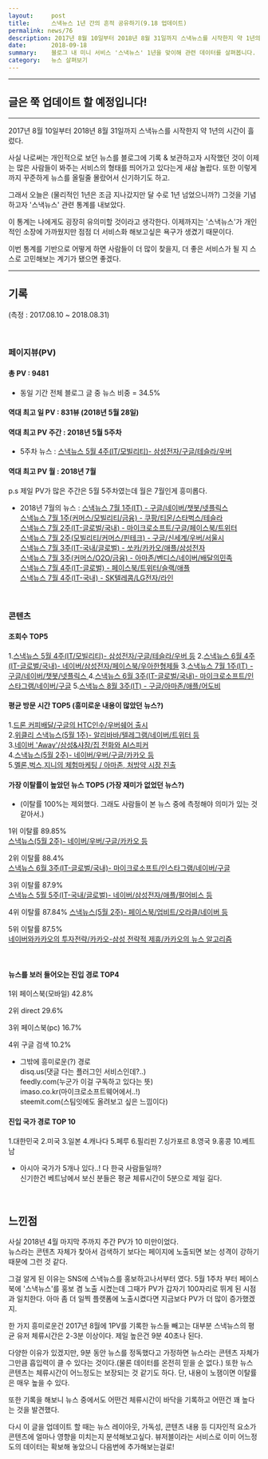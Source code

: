 ```yaml
---
layout:     post
title:      스낵뉴스 1년 간의 흔적 공유하기(9.18 업데이트)
permalink: news/76
description: 2017년 8월 10일부터 2018년 8월 31일까지 스낵뉴스를 시작한지 약 1년의 시간이 흘렀다.사실 나로써는 개인적으로 보던 뉴스를 블로그에 기록 & 보관하고자 시작했던 것이 이제는 많은 사람들이 봐주는 서비스의 형태를 띄어가고 있다는게 새삼 놀랍다.또한 이렇게까지 꾸준하게 뉴스를 올릴줄 몰랐어서 신기하기도 하고.그래서 오늘은 (물리적인 1년은 조금 지나갔지만 달 수로 1년 넘었으니까?) 그것을 기념하고자 '스낵뉴스' 관련 통계를 내보았다. 이 통계는 나에게도 굉장히 유의미할 것이라고 생각한다.이제까지는 '스낵뉴스'가 개인적인 소장에 가까웠지만 점점 더 서비스화 해보고싶은 욕구가 생겼기 때문이다.
date:       2018-09-18
summary:    블로그 내 미니 서비스 '스낵뉴스' 1년을 맞이해 관련 데이터를 살펴봅니다.
category:   뉴스 살펴보기
---
```



---------------

## 글은 쭉 업데이트 할 예정입니다!

---------------

2017년 8월 10일부터 2018년 8월 31일까지 스낵뉴스를 시작한지 약 1년의 시간이 흘렀다.

사실 나로써는 개인적으로 보던 뉴스를 블로그에 기록 & 보관하고자 시작했던 것이 이제는 많은 사람들이 봐주는 서비스의 형태를 띄어가고 있다는게 새삼 놀랍다.
또한 이렇게까지 꾸준하게 뉴스를 올릴줄 몰랐어서 신기하기도 하고.

그래서 오늘은 (물리적인 1년은 조금 지나갔지만 달 수로 1년 넘었으니까?) 그것을 기념하고자 '스낵뉴스' 관련 통계를 내보았다.  

이 통계는 나에게도 굉장히 유의미할 것이라고 생각한다.
이제까지는 '스낵뉴스'가 개인적인 소장에 가까웠지만 점점 더 서비스화 해보고싶은 욕구가 생겼기 때문이다.

이번 통계를 기반으로 어떻게 하면 사람들이 더 많이 찾을지, 더 좋은 서비스가 될 지 스스로 고민해보는 계기가 됐으면 좋겠다.

- - -

## 기록 

(측정 : 2017.08.10 ~  2018.08.31)

<br>

### 페이지뷰(PV)

#### 총 PV : 9481
* 동일 기간 전체 블로그 글 중 뉴스 비중 = 34.5%

#### 역대 최고 일 PV : 831뷰 (2018년 5월 28일)

#### 역대 최고 PV 주간 : 2018년 5월 5주차  
* 5주차 뉴스 : [스낵뉴스 5월 4주(IT/모빌리티)- 삼성전자/구글/테슬라/우버](https://seanlion.github.io/news/47)

#### 역대 최고 PV 월 : 2018년 7월  
p.s 제일 PV가 많은 주간은 5월 5주차였는데 월은 7월인게 흥미롭다.

* 2018년 7월의 뉴스 : 
[스낵뉴스 7월 1주(IT) - 구글/네이버/챗봇/넷플릭스 ](https://seanlion.github.io/news/59)  
[스낵뉴스 7월 1주(커머스/모빌리티/금융) - 쿠팡/티몬/스타벅스/테슬라 ](https://seanlion.github.io/news/60)  
[스낵뉴스 7월 2주(IT-글로벌/국내) - 마이크로소프트/구글/페이스북/트위터](https://seanlion.github.io/news/61)  
[스낵뉴스 7월 2주(모빌리티/커머스/핀테크) - 구글/신세계/우버/서울시](https://seanlion.github.io/news/62)  
[스낵뉴스 7월 3주(IT-국내/글로벌) - 쏘카/카카오/애플/삼성전자](https://seanlion.github.io/news/63)  
[스낵뉴스 7월 3주(커머스/O2O/금융) - 아마존/벤디스/네이버/배달의민족](https://seanlion.github.io/news/64)  
[스낵뉴스 7월 4주(IT-글로벌) - 페이스북/트위터/슬랙/애플](https://seanlion.github.io/news/65)  
[스낵뉴스 7월 4주(IT-국내) - SK텔레콤/LG전자/라인](https://seanlion.github.io/news/65)  

<br>

### 콘텐츠

#### 조회수 TOP5

1.[스낵뉴스 5월 4주(IT/모빌리티)-  삼성전자/구글/테슬라/우버 등](https://seanlion.github.io/news/47)
2.[스낵뉴스 6월 4주(IT-글로벌/국내)- 네이버/삼성전자/페이스북/우아한형제들](https://seanlion.github.io/news/57)
3.[스낵뉴스 7월 1주(IT) - 구글/네이버/챗봇/넷플릭스 ](https://seanlion.github.io/news/59)
4.[스낵뉴스 6월 3주(IT-글로벌/국내)- 마이크로소프트/인스타그램/네이버/구글](https://seanlion.github.io/news/56)
5.[스낵뉴스 8월 3주(IT) - 구글/아마존/애플/어도비](https://seanlion.github.io/news/73)

#### 평균 방문 시간 TOP5 (흥미로운 내용이 많았던 뉴스?)

1.[드론 커피배달/구글의 HTC인수/우버쉐어 출시](https://seanlion.github.io/news/14)  
2.[위클리 스낵뉴스(5월 1주)- 알리바바/텔레그램/네이버/트위터 등](https://seanlion.github.io/news/41)  
3.[네이버 'Away'/삼성&샤잠/집 전화와 AI스피커](https://seanlion.github.io/news/4)  
4.[스낵뉴스(5월 2주)-  네이버/우버/구글/카카오 등](https://seanlion.github.io/news/42)  
5.[멜론,벅스,지니의 체험마케팅 / 아마존, 처방약 시장 진출](https://seanlion.github.io/news/17)  


#### 가장 이탈률이 높았던 뉴스 TOP5 (가장 재미가 없었던 뉴스?)
* (이탈률 100%는 제외했다. 그래도 사람들이 본 뉴스 중에 측정해야 의미가 있는 것 같아서.)

1위  이탈률 89.85%  
[스낵뉴스(5월 2주)-  네이버/우버/구글/카카오 등](https://seanlion.github.io/news/42)

2위 이탈률 88.4%   
[스낵뉴스 6월 3주(IT-글로벌/국내)- 마이크로소프트/인스타그램/네이버/구글](https://seanlion.github.io/news/56)

3위 이탈률 87.9%  
[스낵뉴스 5월 5주(IT-국내/글로벌)-  네이버/삼성전자/애플/펄어비스 등](https://seanlion.github.io/news/49)

4위 이탈률 87.84%
[스낵뉴스(5월 2주)-  페이스북/업비트/오라클/네이버 등](https://seanlion.github.io/news/43)

5위 이탈률 87.5%  
[네이버와카카오의 투자전략/카카오-삼성 전략적 제휴/카카오의 뉴스 알고리즘](https://seanlion.github.io/news/9)

<br>

#### 뉴스를 보러 들어오는 진입 경로 TOP4

1위 페이스북(모바일) 42.8%

2위 direct 29.6%

3위 페이스북(pc) 16.7%

4위 구글 검색 10.2%

* 그밖에 흥미로운(?) 경로  
disq.us(댓글 다는 플러그인 서비스인데?..)    
feedly.com(누군가 이걸 구독하고 있다는 뜻)    
imaso.co.kr(마이크로소프트웨어에서..!)  
steemit.com(스팀잇에도 올려보고 싶은 느낌이다)  

#### 진입 국가 경로 TOP 10

1.대한민국
2.미국
3.일본
4.캐나다
5.페루
6.필리핀
7.싱가포르
8.영국
9.홍콩
10.베트남

* 아시아 국가가 5개나 있다..! 다 한국 사람들일까?  
신기한건 베트남에서 보신 분들은 평균 체류시간이 5분으로 제일 길다.

<br>

## 느낀점

사실 2018년 4월 마지막 주까지 주간 PV가 10 미만이었다.   
뉴스라는 콘텐츠 자체가 찾아서 검색하기 보다는 페이지에 노출되면 보는 성격이 강하기 때문에 그런 것 같다.

그걸 알게 된 이유는 SNS에 스낵뉴스를 홍보하고나서부터 였다.
5월 1주차 부터 페이스북에 '스낵뉴스'를 홍보 겸 노출 시켰는데 그때가 PV가 갑자기 100자리로 뛰게 된 시점과 일치한다.
아마 좀 더 일찍 플랫폼에 노출시켰다면 지금보다 PV가 더 많이 증가했겠지.



한 가지 흥미로운건 2017년 8월에 1PV를 기록한 뉴스들 빼고는 대부분 스낵뉴스의 평균 유저 체류시간은 2-3분 이상이다.
제일 높은건 9분 40초나 된다.

다양한 이유가 있겠지만, 9분 동안 뉴스를 정독했다고 가정하면 뉴스라는 콘텐츠 자체가 그만큼 흡입력이 클 수 있다는 것이다.(물론 데이터를 온전히 믿을 순 없다.)
또한 뉴스 콘텐츠는 체류시간이 어느정도는 보장되는 것 같기도 하다. 단, 내용이 노잼이면 이탈률은 매우 높을 수 있다.

또한 기록을 해보니 뉴스 중에서도 어떤건 체류시간이 바닥을 기록하고 어떤건 꽤 높다는 것을 발견했다. 


다시 이 글을 업데이트 할 때는 뉴스 레이아웃, 가독성, 콘텐츠 내용 등 디자인적 요소가 콘텐츠에 얼마나 영향을 미치는지 분석해보고싶다.
뷰저블이라는 서비스로 이미 어느정도의 데이터는 확보해 놓았으니 다음번에 추가해보는걸로!